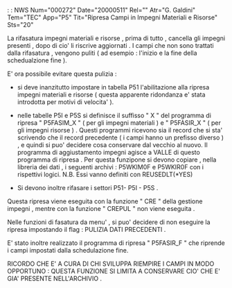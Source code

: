  :  : NWS Num="000272" Date="20000511" Rel="" Atr="G. Galdini" Tem="TEC" App="P5" Tit="Ripresa Campi  in Impegni  Materiali e Risorse" Sts="20"

La rifasatura impegni materiali e risorse , prima di tutto , cancella gli impegni presenti , dopo di cio' li riscrive aggiornati .
I campi che non sono trattati dalla rifasatura , vengono puliti ( ad esempio  :  l'inizio e la fine della schedualzione fine ).

E' ora possibile evitare questa pulizia   : 

-  si deve inanzitutto impostare in tabella  P51 l'abilitazione alla ripresa impegni materiali e
risorse ( questa apparente ridondanza e' stata  introdotta per motivi di velocita'  ).

-  nelle tabelle P5I e P5S si definisce il suffisso  " X "  del programma di ripresa " P5FASIM_X "
( per gli impegni materiali ) e  " P5FASIR_X " ( per gli impegni risorse ) . Questi programmi ricevono sia il record che si sta' scrivendo che il record precedente  ( i campi hanno un prefisso
diverso )  , e quindi si puo' decidere cosa conservare dal vecchio al nuovo.
Il programma di aggiustamento impegni agisce a  VALLE  di questo programma di ripresa .
Per questa funzipone si devono copiare , nella libreria dei dati , i seguenti archivi  :  P5WKIM0F  e
P5WKIR0F con i rispettivi logici.
N.B.
Essi vanno definiti con   REUSEDLT(*YES)

-  Si devono inoltre rifasare i settori   P51- P5I - P5S .

Questa ripresa viene eseguita con la funzione  " CRE "  della gestione impegni , mentre con la funzione " CREPUL " non viene eseguita .

Nelle funzioni di fasatura da menu' , si puo' decidere di non eseguire la ripresa impostando il flag  :  PULIZIA DATI PRECEDENTI .

E' stato inoltre realizzato il programma di ripresa  " P5FASIR_F " che riprende i campi impostati dalla schedulazione fine.

RICORDO CHE E' A CURA DI CHI SVILUPPA RIEMPIRE I CAMPI IN MODO OPPORTUNO  :  QUESTA FUNZIONE SI LIMITA A CONSERVARE CIO' CHE E' GIA' PRESENTE NELL'ARCHIVIO .



